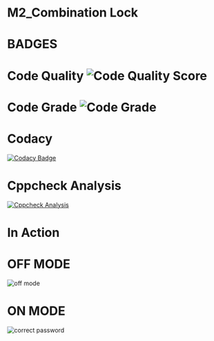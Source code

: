 # M2_Combination Lock

# BADGES

# Code Quality ![Code Quality Score]()
# Code Grade ![Code Grade]()

# Codacy
[![Codacy Badge](https://app.codacy.com/project/badge/Grade/d960bbb9d57d48cc9d9446197eea4748)](https://www.codacy.com/gh/IndhujaB/M2_Combination-lock/dashboard?utm_source=github.com&amp;utm_medium=referral&amp;utm_content=IndhujaB/M2_Combination-lock&amp;utm_campaign=Badge_Grade)

# Cppcheck Analysis
[![Cppcheck Analysis](https://github.com/IndhujaB/M2_Combination-lock/actions/workflows/Cppcheck_analysis.yml/badge.svg)](https://github.com/IndhujaB/M2_Combination-lock/actions/workflows/Cppcheck_analysis.yml)

# In Action

# OFF MODE
![off mode](https://user-images.githubusercontent.com/101382503/164192802-cf046060-733c-4c92-8d15-6b89bc2b6ec2.png)

# ON MODE
![correct password](https://user-images.githubusercontent.com/101382503/164192946-097ef22d-333c-4788-b388-258c5b9d5e64.png)




